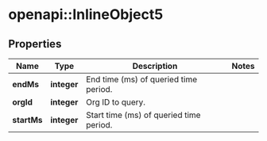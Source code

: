 # openapi::InlineObject5

## Properties
Name | Type | Description | Notes
------------ | ------------- | ------------- | -------------
**endMs** | **integer** | End time (ms) of queried time period. | 
**orgId** | **integer** | Org ID to query. | 
**startMs** | **integer** | Start time (ms) of queried time period. | 


